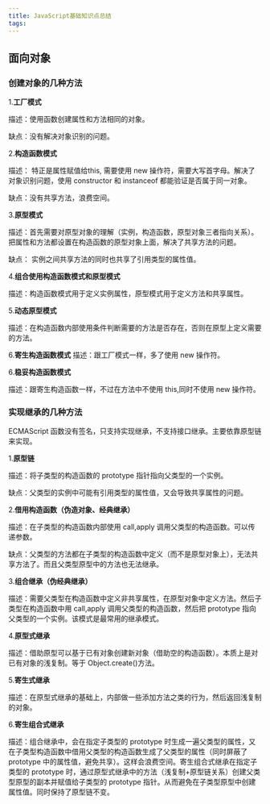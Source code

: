 ```yaml
---
title: JavaScript基础知识点总结
tags:
---
```


## 面向对象

### 创建对象的几种方法 

1.**工厂模式**

描述：使用函数创建属性和方法相同的对象。

缺点：没有解决对象识别的问题。

2.**构造函数模式**

描述： 特正是属性赋值给this, 需要使用 new 操作符，需要大写首字母。解决了对象识别问题，使用 constructor 和 instanceof 都能验证是否属于同一对象。

缺点：没有共享方法，浪费空间。

3.**原型模式**

描述：首先需要对原型对象的理解（实例，构造函数，原型对象三者指向关系）。把属性和方法都设置在构造函数的原型对象上面，解决了共享方法的问题。

缺点： 实例之间共享方法的同时也共享了引用类型的属性值。

4.**组合使用构造函数模式和原型模式**

描述：构造函数模式用于定义实例属性，原型模式用于定义方法和共享属性。

5.**动态原型模式**

描述：在构造函数内部使用条件判断需要的方法是否存在，否则在原型上定义需要的方法。

6.**寄生构造函数模式**
描述：跟工厂模式一样，多了使用 new 操作符。

6.**稳妥构造函数模式**

描述：跟寄生构造函数一样，不过在方法中不使用 this,同时不使用 new 操作符。

### 实现继承的几种方法

ECMAScript 函数没有签名，只支持实现继承，不支持接口继承。主要依靠原型链来实现。

1.**原型链**

描述：将子类型的构造函数的 prototype 指针指向父类型的一个实例。

缺点：父类型的实例中可能有引用类型的属性值，又会导致共享属性的问题。

2.**借用构造函数（伪造对象、经典继承）**

描述：在子类型的构造函数内部使用 call,apply 调用父类型的构造函数。可以传递参数。

缺点：父类型的方法都在子类型的构造函数中定义（而不是原型对象上），无法共享方法了。而且父类型原型中的方法也无法继承。

3.**组合继承（伪经典继承）**

描述：需要父类型在构造函数中定义非共享属性，在原型对象中定义方法。然后子类型在构造函数中用 call,apply 调用父类型的构造函数，然后把 prototype 指向父类型的一个实例。该模式是最常用的继承模式。

4.**原型式继承**

描述：借助原型可以基于已有对象创建新对象（借助空的构造函数）。本质上是对已有对象的浅复制。等于 Object.create()方法。

5.**寄生式继承**

描述：在原型式继承的基础上，内部做一些添加方法之类的行为，然后返回浅复制的对象。

6.**寄生组合式继承**

描述：组合继承中，会在指定子类型的 prototype 时生成一遍父类型的属性，又在子类型构造函数中借用父类型的构造函数生成了父类型的属性（同时屏蔽了 prototype 中的属性值，避免共享）。这样会浪费空间。寄生组合式继承在指定子类型的 prototype 时，通过原型式继承中的方法（浅复制+原型链关系）创建父类型原型的副本并赋值给子类型的 prototype 指针。从而避免在子类型原型中创建属性值。同时保持了原型链不变。